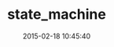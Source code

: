 ---
layout: post
title:  "state_machine"
repo:   "pluginaweek/state_machine"
date:   2015-02-18 10:45:40
gemurl: http://www.pluginaweek.org
---
